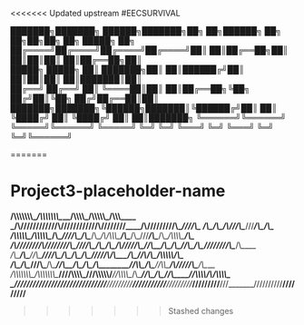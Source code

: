 <<<<<<< Updated upstream
#EECSURVIVAL

 


███████╗███████╗ ██████╗███████╗██╗   ██╗██████╗ ██╗   ██╗██╗██╗   ██╗ █████╗ ██╗     
██╔════╝██╔════╝██╔════╝██╔════╝██║   ██║██╔══██╗██║   ██║██║██║   ██║██╔══██╗██║     
█████╗  █████╗  ██║     ███████╗██║   ██║██████╔╝██║   ██║██║██║   ██║███████║██║     
██╔══╝  ██╔══╝  ██║     ╚════██║██║   ██║██╔══██╗╚██╗ ██╔╝██║╚██╗ ██╔╝██╔══██║██║     
███████╗███████╗╚██████╗███████║╚██████╔╝██║  ██║ ╚████╔╝ ██║ ╚████╔╝ ██║  ██║███████╗
╚══════╝╚══════╝ ╚═════╝╚══════╝ ╚═════╝ ╚═╝  ╚═╝  ╚═══╝  ╚═╝  ╚═══╝  ╚═╝  ╚═╝╚══════╝
                                                                                      


                                    
=======
# Project3-placeholder-name



__/\\\\\\\\\\\\\\\__/\\\\\\\\\\\\\\\________/\\\\\\\\\_____/\\\\\\\\\\\_________________________________________________________________________________/\\\\\\____
 _\/\\\///////////__\/\\\///////////______/\\\////////____/\\\/////////\\\______________________________________________________________________________\////\\\____
  _\/\\\_____________\/\\\_______________/\\\/____________\//\\\______\///_____________________________________________/\\\_________________________________\/\\\____
   _\/\\\\\\\\\\\_____\/\\\\\\\\\\\______/\\\_______________\////\\\__________/\\\____/\\\__/\\/\\\\\\\___/\\\____/\\\_\///___/\\\____/\\\__/\\\\\\\\\_______\/\\\____
    _\/\\\///////______\/\\\///////______\/\\\__________________\////\\\______\/\\\___\/\\\_\/\\\/////\\\_\//\\\__/\\\___/\\\_\//\\\__/\\\__\////////\\\______\/\\\____
     _\/\\\_____________\/\\\_____________\//\\\____________________\////\\\___\/\\\___\/\\\_\/\\\___\///___\//\\\/\\\___\/\\\__\//\\\/\\\_____/\\\\\\\\\\_____\/\\\____
      _\/\\\_____________\/\\\______________\///\\\___________/\\\______\//\\\__\/\\\___\/\\\_\/\\\___________\//\\\\\____\/\\\___\//\\\\\_____/\\\/////\\\_____\/\\\____
       _\/\\\\\\\\\\\\\\\_\/\\\\\\\\\\\\\\\____\////\\\\\\\\\_\///\\\\\\\\\\\/___\//\\\\\\\\\__\/\\\____________\//\\\_____\/\\\____\//\\\_____\//\\\\\\\\/\\__/\\\\\\\\\_
        _\///////////////__\///////////////________\/////////____\///////////______\/////////___\///______________\///______\///______\///_______\////////\//__\/////////__

>>>>>>> Stashed changes
